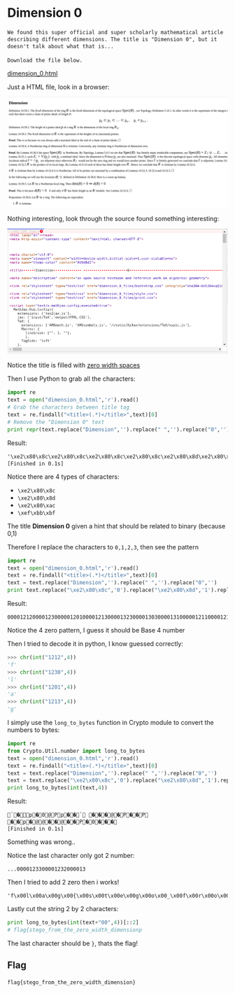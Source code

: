 # Dimension 0
```
We found this super official and super scholarly mathematical article describing different dimensions. The title is "Dimension 0", but it doesn't talk about what that is...

Download the file below.
```
[dimension_0.html](dimension_0.html)

Just a HTML file, look in a browser:

![image1](image1.png)

Nothing interesting, look through the source found something interesting:

![image2](image2.png)

Notice the title is filled with [zero width spaces](https://en.wikipedia.org/wiki/Zero-width_space)

Then I use Python to grab all the characters:
```py
import re
text = open("dimension_0.html",'r').read()
# Grab the characters between title tag
text = re.findall("<title>(.*)</title>",text)[0]
# Remove the "Dimension 0" text
print repr(text.replace("Dimension",'').replace(" ",'').replace("0",''))
```
Result:
```
'\xe2\x80\x8c\xe2\x80\x8c\xe2\x80\x8c\xe2\x80\x8c\xe2\x80\x8d\xe2\x80\xac\xe2\x80\x8d\xe2\x80\xac\xe2\x80\x8c\xe2\x80\x8c\xe2\x80\x8c\xe2\x80\x8c\xe2\x80\x8d\xe2\x80\xac\xef\xbb\xbf\xe2\x80\x8c\xe2\x80\x8c\xe2\x80\x8c\xe2\x80\x8c\xe2\x80\x8c\xe2\x80\x8d\xe2\x80\xac\xe2\x80\x8c\xe2\x80\x8d\xe2\x80\x8c\xe2\x80\x8c\xe2\x80\x8c\xe2\x80\x8c\xe2\x80\x8d\xe2\x80\xac\xe2\x80\x8d\xef\xbb\xbf\xe2\x80\x8c\xe2\x80\x8c\xe2\x80\x8c\xe2\x80\x8c\xe2\x80\x8d\xef\xbb\xbf\xe2\x80\xac\xef\xbb\xbf\xe2\x80\x8c\xe2\x80\x8c\xe2\x80\x8c\xe2\x80\x8c\xe2\x80\x8d\xef\xbb\xbf\xe2\x80\x8c\xef\xbb\xbf\xe2\x80\x8c\xe2\x80\x8c\xe2\x80\x8c\xe2\x80\x8c\xe2\x80\x8d\xef\xbb\xbf\xe2\x80\x8d\xe2\x80\x8c\xe2\x80\x8c\xe2\x80\x8c\xe2\x80\x8c\xe2\x80\x8c\xe2\x80\x8d\xe2\x80\xac\xe2\x80\x8d\xe2\x80\x8d\xe2\x80\x8c\xe2\x80\x8c\xe2\x80\x8c\xe2\x80\x8c\xe2\x80\x8d\xe2\x80\xac\xe2\x80\x8d\xef\xbb\xbf\xe2\x80\x8c\xe2\x80\x8c\xe2\x80\x8c\xe2\x80\x8c\xe2\x80\x8d\xe2\x80\xac\xef\xbb\xbf\xef\xbb\xbf\xe2\x80\x8c\xe2\x80\x8c\xe2\x80\x8c\xe2\x80\x8c\xe2\x80\x8d\xe2\x80\x8d\xef\xbb\xbf\xef\xbb\xbf\xe2\x80\x8c\xe2\x80\x8c\xe2\x80\x8c\xe2\x80\x8c\xe2\x80\x8d\xe2\x80\xac\xe2\x80\x8d\xe2\x80\xac\xe2\x80\x8c\xe2\x80\x8c\xe2\x80\x8c\xe2\x80\x8c\xe2\x80\x8d\xef\xbb\xbf\xe2\x80\x8c\xe2\x80\xac\xe2\x80\x8c\xe2\x80\x8c\xe2\x80\x8c\xe2\x80\x8c\xe2\x80\x8d\xe2\x80\xac\xef\xbb\xbf\xef\xbb\xbf\xe2\x80\x8c\xe2\x80\x8c\xe2\x80\x8c\xe2\x80\x8c\xe2\x80\x8d\xe2\x80\xac\xef\xbb\xbf\xe2\x80\x8d\xe2\x80\x8c\xe2\x80\x8c\xe2\x80\x8c\xe2\x80\x8c\xe2\x80\x8d\xe2\x80\x8d\xef\xbb\xbf\xef\xbb\xbf\xe2\x80\x8c\xe2\x80\x8c\xe2\x80\x8c\xe2\x80\x8c\xe2\x80\x8d\xef\xbb\xbf\xe2\x80\x8d\xe2\x80\x8c\xe2\x80\x8c\xe2\x80\x8c\xe2\x80\x8c\xe2\x80\x8c\xe2\x80\x8d\xe2\x80\xac\xe2\x80\xac\xe2\x80\x8c\xe2\x80\x8c\xe2\x80\x8c\xe2\x80\x8c\xe2\x80\x8c\xe2\x80\x8d\xe2\x80\xac\xe2\x80\x8d\xe2\x80\x8d\xe2\x80\x8c\xe2\x80\x8c\xe2\x80\x8c\xe2\x80\x8c\xe2\x80\x8d\xe2\x80\x8d\xef\xbb\xbf\xef\xbb\xbf\xe2\x80\x8c\xe2\x80\x8c\xe2\x80\x8c\xe2\x80\x8c\xe2\x80\x8d\xef\xbb\xbf\xe2\x80\xac\xe2\x80\xac\xe2\x80\x8c\xe2\x80\x8c\xe2\x80\x8c\xe2\x80\x8c\xe2\x80\x8d\xe2\x80\xac\xe2\x80\x8d\xe2\x80\x8d\xe2\x80\x8c\xe2\x80\x8c\xe2\x80\x8c\xe2\x80\x8c\xe2\x80\x8d\xef\xbb\xbf\xe2\x80\x8c\xe2\x80\xac\xe2\x80\x8c\xe2\x80\x8c\xe2\x80\x8c\xe2\x80\x8c\xe2\x80\x8d\xe2\x80\xac\xef\xbb\xbf\xef\xbb\xbf\xe2\x80\x8c\xe2\x80\x8c\xe2\x80\x8c\xe2\x80\x8c\xe2\x80\x8d\xe2\x80\x8d\xef\xbb\xbf\xef\xbb\xbf\xe2\x80\x8c\xe2\x80\x8c\xe2\x80\x8c\xe2\x80\x8c\xe2\x80\x8d\xef\xbb\xbf\xe2\x80\x8d\xef\xbb\xbf\xe2\x80\x8c\xe2\x80\x8c\xe2\x80\x8c\xe2\x80\x8c\xe2\x80\x8d\xe2\x80\xac\xe2\x80\xac\xe2\x80\x8d\xe2\x80\x8c\xe2\x80\x8c\xe2\x80\x8c\xe2\x80\x8c\xe2\x80\x8d\xe2\x80\xac\xe2\x80\x8d\xe2\x80\x8c\xe2\x80\x8c\xe2\x80\x8c\xe2\x80\x8c\xe2\x80\x8c\xe2\x80\x8d\xef\xbb\xbf\xe2\x80\x8d\xe2\x80\x8c\xe2\x80\x8c\xe2\x80\x8c\xe2\x80\x8c\xe2\x80\x8c\xe2\x80\x8d\xe2\x80\xac\xe2\x80\xac\xe2\x80\x8c\xe2\x80\x8c\xe2\x80\x8c\xe2\x80\x8c\xe2\x80\x8c\xe2\x80\x8d\xe2\x80\x8d\xef\xbb\xbf\xef\xbb\xbf\xe2\x80\x8c\xe2\x80\x8c\xe2\x80\x8c\xe2\x80\x8c\xe2\x80\x8d\xe2\x80\xac\xe2\x80\x8d\xe2\x80\x8c\xe2\x80\x8c\xe2\x80\x8c\xe2\x80\x8c\xe2\x80\x8c\xe2\x80\x8d\xe2\x80\xac\xe2\x80\xac\xe2\x80\x8d\xe2\x80\x8c\xe2\x80\x8c\xe2\x80\x8c\xe2\x80\x8c\xe2\x80\x8d\xe2\x80\xac\xef\xbb\xbf\xe2\x80\x8d\xe2\x80\x8c\xe2\x80\x8c\xe2\x80\x8c\xe2\x80\x8c\xe2\x80\x8d\xe2\x80\xac\xe2\x80\x8d\xe2\x80\x8d\xe2\x80\x8c\xe2\x80\x8c\xe2\x80\x8c\xe2\x80\x8c\xe2\x80\x8d\xe2\x80\xac\xef\xbb\xbf\xe2\x80\xac\xe2\x80\x8c\xe2\x80\x8c\xe2\x80\x8c\xe2\x80\x8c\xe2\x80\x8d\xef\xbb\xbf\xe2\x80\x8c\xef\xbb\xbf\xe2\x80\x8c\xe2\x80\x8c\xe2\x80\x8c\xe2\x80\x8c\xe2\x80\x8d\xe2\x80\xac\xe2\x80\xac\xe2\x80\x8d\xe2\x80\x8c\xe2\x80\x8c\xe2\x80\x8c\xe2\x80\x8c\xe2\x80\x8d\xe2\x80\xac\xef\xbb\xbf\xef\xbb\xbf\xe2\x80\x8c\xe2\x80\x8c\xe2\x80\x8c\xe2\x80\x8c\xe2\x80\x8d\xe2\x80\xac\xef\xbb\xbf\xe2\x80\xac\xe2\x80\x8c\xe2\x80\x8c\xe2\x80\x8c\xe2\x80\x8c\xe2\x80\x8d\xef\xbb\xbf'
[Finished in 0.1s]
```

Notice there are 4 types of characters:
- `\xe2\x80\x8c`
- `\xe2\x80\x8d`
- `\xe2\x80\xac`
- `\xef\xbb\xbf`

The title **Dimension 0** given a hint that should be related to binary (because 0,1)

Therefore I replace the characters to `0,1,2,3`, then see the pattern
```py
import re
text = open("dimension_0.html",'r').read()
text = re.findall("<title>(.*)</title>",text)[0]
text = text.replace("Dimension",'').replace(" ",'').replace("0",'')
print text.replace("\xe2\x80\x8c",'0').replace("\xe2\x80\x8d",'1').replace("\xe2\x80\xac",'2').replace("\xef\xbb\xbf",'3')
```
Result:
```
00001212000012300000120100001213000013230000130300001310000012110000121300001233000011330000121200001302000012330000123100001133000013100000122000001211000011330000132200001211000013020000123300001133000013130000122100001210000013100000122000001133000012100000122100001231000012110000123200001303000012210000123300001232000013
```
Notice the 4 zero pattern, I guess it should be Base 4 number

Then I tried to decode it in python, I know guessed correctly:
```py
>>> chr(int("1212",4))
'f'
>>> chr(int("1230",4))
'l'
>>> chr(int("1201",4))
'a'
>>> chr(int("1213",4))
'g'
```
I simply use the `long_to_bytes` function in Crypto module to convert the numbers to bytes:
```py
import re
from Crypto.Util.number import long_to_bytes
text = open("dimension_0.html",'r').read()
text = re.findall("<title>(.*)</title>",text)[0]
text = text.replace("Dimension",'').replace(" ",'').replace("0",'')
text = text.replace("\xe2\x80\x8c",'0').replace("\xe2\x80\x8d",'1').replace("\xe2\x80\xac",'2').replace("\xef\xbb\xbf",'3')
print long_to_bytes(int(text,4))
```
Result:
```
`�p�0@Pp��` ���@�P��P ��p�@@��@��P�0���
[Finished in 0.1s]
```
Something was wrong..

Notice the last character only got 2 number:
```
...0000123300001232000013
```
Then I tried to add 2 zero then i works!
```
'f\x00l\x00a\x00g\x00{\x00s\x00t\x00e\x00g\x00o\x00_\x00f\x00r\x00o\x00m\x00_\x00t\x00h\x00e\x00_\x00z\x00e\x00r\x00o\x00_\x00w\x00i\x00d\x00t\x00h\x00_\x00d\x00i\x00m\x00e\x00n\x00s\x00i\x00o\x00n\x00p'
```
Lastly cut the string 2 by 2 characters:
```py
print long_to_bytes(int(text+"00",4))[::2]
# flag{stego_from_the_zero_width_dimensionp
```
The last character should be `}`, thats the flag!

## Flag
```
flag{stego_from_the_zero_width_dimension}
```